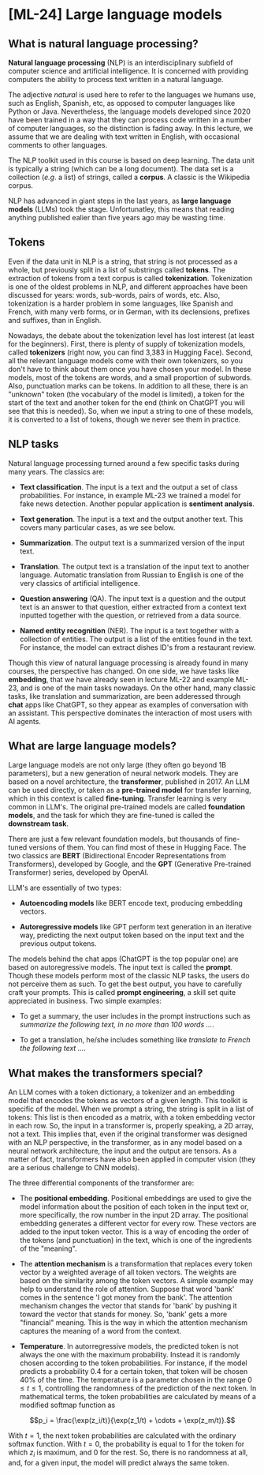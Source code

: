 # [ML-24] Large language models

## What is natural language processing?

**Natural language processing** (NLP) is an interdisciplinary subfield of computer science and artificial intelligence. It is concerned with providing computers the ability to process text written in a natural language. 

The adjective *natural* is used here to refer to the languages we humans use, such as English, Spanish, etc, as opposed to computer languages like Python or Java. Nevertheless, the language models developed since 2020 have been trained in a way that they can process code written in a number of computer languages, so the distinction is fading away. In this lecture, we assume that we are dealing with text written in English, with occasional comments to other languages.

The NLP toolkit used in this course is based on deep learning. The data unit is typically a string (which can be a long document). The data set is a collection (*e.g*. a list) of strings, called a **corpus**. A classic is the Wikipedia corpus.

NLP has advanced in giant steps in the last years, as **large language models** (LLMs) took the stage. Unfortunatley, this means that reading anything published ealier than five years ago may be wasting time.

## Tokens

Even if the data unit in NLP is a string, that string is not processed as a whole, but previously split in a list of substrings called **tokens**. The extraction of tokens from a text corpus is called **tokenization**. Tokenization is one of the oldest problems in NLP, and different approaches have been discussed for years: words, sub-words, pairs of words, etc. Also, tokenization is a harder problem in some languages, like Spanish and French, with many verb forms, or in German, with its declensions, prefixes and suffixes, than in English.

Nowadays, the debate about the tokenization level has lost interest (at least for the beginners). First, there is plenty of supply of tokenization models, called **tokenizers** (right now, you can find 3,383 in Hugging Face). Second, all the relevant language models come with their own tokenizers, so you don't have to think about them once you have chosen your model. In these models, most of the tokens are words, and a small proportion of subwords. Also, punctuation marks can be tokens. In addition to all these, there is an "unknown" token (the vocabulary of the model is limited), a token for the start of the text and another token for the end (think on ChatGPT you will see that this is needed). So, when we input a string to one of these models, it is converted to a list of tokens, though we never see them in practice.

## NLP tasks

Natural language processing turned around a few specific tasks during many years. The classics are:

* **Text classification**. The input is a text and the output a set of class probabilities. For instance, in example ML-23 we trained a model for fake news detection. Another popular application is **sentiment analysis**. 

* **Text generation**. The input is a text and the output another text. This covers many particular cases, as we see below.

* **Summarization**. The output text is a summarized version of the input text. 

* **Translation**. The output text is a translation of the input text to another language. Automatic translation from Russian to English is one of the very classics of artificial intelligence.

* **Question answering** (QA). The input text is a question and the output text is an answer to that question, either extracted from a context text inputted together with the question, or retrieved from a data source.

* **Named entity recognition** (NER). The input is a text together with a collection of entities. The output is a list of the entities found in the text. For instance, the model can extract dishes ID's from a restaurant review.

Though this view of natural language processing is already found in many courses, the perspective has changed. On one side, we have tasks like **embedding**, that we have already seen in lecture ML-22 and example ML-23, and is one of the main tasks nowadays. On the other hand, many classic tasks, like translation and summarization, are been adderessed through **chat** apps like ChatGPT, so they appear as examples of conversation with an assistant. This perspective dominates the interaction of most users with AI agents.

## What are large language models?

Large language models are not only large (they often go beyond 1B parameters), but a new generation of neural network models. They are based on a novel architecture, the **transformer**, published in 2017. An LLM can be used directly, or taken as a **pre-trained model** for transfer learning, which in this context is called **fine-tuning**. Transfer learning is very common in LLM's. The original pre-trained models are called **foundation models**, and the task for which they are fine-tuned is called the **downstream task**.

There are just a few relevant foundation models, but thousands of fine-tuned versions of them. You can find most of these in Hugging Face. The two classics are **BERT** (Bidirectional Encoder Representations from Transformers), developed by Google, and the **GPT** (Generative Pre-trained Transformer) series, developed by OpenAI. 

LLM's are essentially of two types:

* **Autoencoding models** like BERT encode text, producing embedding vectors.

* **Autoregressive models** like GPT perform text generation in an iterative way, predicting the next output token based on the input text and the previous output tokens.

The models behind the chat apps (ChatGPT is the top popular one) are based on autoregressive models. The input text is called the **prompt**. Though these models perform most of the classic NLP tasks, the users do not perceive them as such. To get the best output, you have to carefully craft your prompts. This is called **prompt engineering**, a skill set quite appreciated in business. Two simple examples: 

* To get a summary, the user includes in the prompt instructions such as *summarize the following text, in no more than 100 words $\dots$*. 

* To get a translation, he/she includes something like *translate to French the following text $\dots$*. 

## What makes the transformers special?

An LLM comes with a token dictionary, a tokenizer and an embedding model that encodes the tokens as vectors of a given length. This toolkit is specific of the model. When we prompt a string, the string is split in a list of tokens: This list is then encoded as a matrix, with a token embedding vector in each row. So, the input in a transformer is, properly speaking, a 2D array, not a text. This implies that, even if the original transformer was designed with an NLP perspective, in the transformer, as in any model based on a neural network architecture, the input and the output are tensors. As a matter of fact, transformers have also been applied in computer vision (they are a serious challenge to CNN models).

The three differential components of the transformer are:

* The **positional embedding**. Positional embeddings are used to give the model information about the position of each token in the input text or, more specifically, the row number in the input 2D array. The positional embedding generates a different vector for every row. These vectors are added to the input token vector. This is a way of encoding the order of the tokens (and punctuation) in the text, which is one of the ingredients of the "meaning". 

* The **attention mechanism** is a transformation that replaces every token vector by a weighted average of all token vectors. The weights are based on the similarity among the token vectors. A simple example may help to understand the role of attention. Suppose that word 'bank' comes in the sentence 'I got money from the bank'. The attention mechanism changes the vector that stands for 'bank' by pushing it toward the vector that stands for money. So, 'bank' gets a more "financial" meaning. This is the way in which the attention mechanism captures the meaning of a word from the context.

* **Temperature**. In autorregressive models, the predicted token is not always the one with the maximum probability. Instead it is randomly chosen according to the token probabilities. For instance, if the model predicts a probability 0.4 for a certain token, that token will be chosen 40% of the time. The temperature is a parameter chosen in the range $0 \le t \le 1$, controlling the randomness of the prediction of the next token. In mathematical terms, the token probabilities are calculated by means of a modified softmap function as

$$p_i = \frac{\exp(z_i/t)}{\exp(z_1/t) + \cdots + \exp(z_m/t)}.$$

With $t = 1$, the next token probabilities are calculated with the ordinary softmax function. With $t = 0$, the probability is equal to 1 for the token for which $z_i$ is maximum, and 0 for the rest. So, there is no randomness at all, and, for a given input, the model will predict always the same token.
